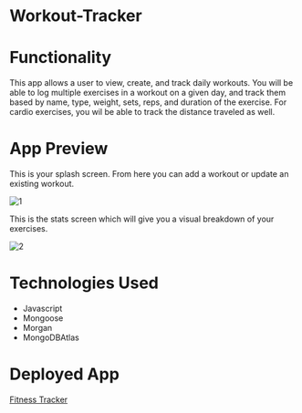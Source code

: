 # Workout-Tracker

# Functionality

This app allows a user to view, create, and track daily workouts. You will be able to log multiple exercises in a workout on a given day, and track them based by name, type, weight, sets, reps, and duration of the exercise. For cardio exercises, you wil be able to track the distance traveled as well. 

# App Preview

This is your splash screen. From here you can add a workout or update an existing workout.

![1](https://user-images.githubusercontent.com/68487859/107154498-7065d280-6930-11eb-810e-7fec6ecc241d.png)

This is the stats screen which will give you a visual breakdown of your exercises. 

![2](https://user-images.githubusercontent.com/68487859/107154500-722f9600-6930-11eb-9cd1-1625820b4623.png)

# Technologies Used

<ul>
  <li>Javascript</li>
  <li>Mongoose</li>
  <li>Morgan</li>
  <li>MongoDBAtlas</li>
</ul>

# Deployed App 

<a href="https://shrouded-tundra-82847.herokuapp.com/" target="_blank">Fitness Tracker</a>
  
